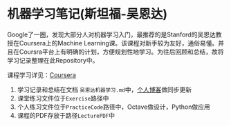 # 机器学习笔记(斯坦福-吴恩达)



Google了一圈，发现大部分人对机器学习入门，最推荐的是Stanford的吴恩达教授在Coursera上的Machine Learning课。该课程对新手较为友好，通俗易懂。并且在Coursra平台上有明确的计划，方便规划性地学习。为往后回顾和总结，故将学习记录整理在此Repository中。



课程学习详见：[Coursera](https://www.coursera.org/learn/machine-learning)

1. 学习记录和总结在文档 `吴恩达机器学习.md`中，[个人博客](http://www.tangyibo.cn/index.php/archives/32/)做同步更新
2. 课堂练习文件位于`Exercise`路径中
3. 个人练习文件位于`PracticeCode`路径中，Octave做设计，Python做应用
4. 课程的PDF存放于路径`LecturePDF`中